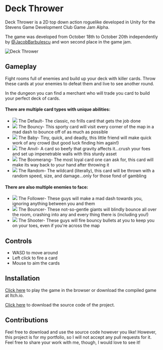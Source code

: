 
# Deck Thrower

Deck Thrower is a 2D top down action roguelike developed in Unity for the Stevens Game Development Club Game Jam Alpha.

The game was developed from October 18th to October 20th independently by [@JacobBarbulescu](https://www.github.com/JacobBarbulescu) and won second place in the game jam.

![Deck Thrower](https://github.com/user-attachments/assets/b99693b6-c566-429e-a426-5dac910fcf21)

## Gameplay

Fight rooms full of enemies and build up your deck with killer cards. Throw these cards at your enemies to defeat them and live to see another round.

In the dungeon you can find a merchant who will trade you card to build your perfect deck of cards.

#### There are multiple card types with unique abilities:
- <img src="https://github.com/user-attachments/assets/900e52da-4cd0-4d53-998b-424cff1c1213"> The Default- The classic, no frills card that gets the job done
- <img src="https://github.com/user-attachments/assets/f702093b-5a0e-4e45-b37a-4c4e6826bcc4"> The Bouncy- This sporty card will visit every corner of the map in a mad dash to bounce off of as much as possible
- <img src="https://github.com/user-attachments/assets/08de2c95-c5e2-4971-9728-8692d85f330d"> The Baby- Tiny, quick, and deadly, this little friend will make quick work of any crowd (but good luck finding him again!)
- <img src="https://github.com/user-attachments/assets/644fd78e-dda7-4d19-bd97-b374ca7e95c2"> The Anvil- A card so beefy that gravity affects it...crush your foes and set up impenetrable walls with this sturdy asset
- <img src="https://github.com/user-attachments/assets/d3f76ba8-8ef3-4d1a-b96c-b296d5a529d3"> The Boomerang- The most loyal card one can ask for, this card will make its way back to your hand after throwing it
- <img src="https://github.com/user-attachments/assets/d964fd22-0e22-4f8a-9353-e1d886c290f5"> The Random- The wildcard (literally), this card will be thrown with a random speed, size, and damage...only for those fond of gambling

#### There are also multiple enemies to face:
- <img src="https://github.com/user-attachments/assets/1db59499-abe2-43ca-ba27-94a119d46ce3"> The Follower- These guys will make a mad dash towards you, ignoring anything between you and them
- <img src="https://github.com/user-attachments/assets/56ae83af-1189-425a-a8ee-645eb0205258"> The Bouncer- These not-so-gentle giants will blindly bounce all over the room, crashing into any and every thing there is (including you!)
- <img src="https://github.com/user-attachments/assets/1dca57d6-8035-4a37-a6cd-731a723489e2"> The Shooter- These guys will fire bouncy bullets at you to keep you on your toes, even if you're across the map


## Controls

- WASD to move around
- Left click to fire a card
- Mouse to aim the cards
## Installation

[Click here](https://gamerhtml.itch.io/deck-thrower) to play the game in the browser or download the compiled game at Itch.io.

[Click here](https://downgit.github.io/#/home?url=https://github.com/JacobBarbulescu/Deck-Thrower) to download the source code of the project.

## Contributions
Feel free to download and use the source code however you like!
However, this project is for my portfolio, so I will not accept any pull requests for it.
Feel free to share your work with me, though, I would love to see it!
